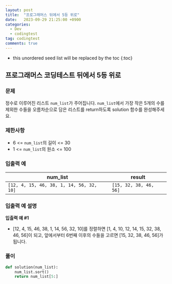 ```yaml
---
layout: post
title:  "프로그래머스 뒤에서 5등 위로"
date:   2023-09-29 21:25:00 +0900
categories:
  - Dev
  - codingtest
tag: codingtest
comments: true
---
```


* this unordered seed list will be replaced by the toc
{:toc}

## 프로그래머스 코딩테스트 뒤에서 5등 위로

### 문제

정수로 이루어진 리스트 `num_list`가 주어집니다. `num_list`에서 가장 작은 5개의 수를 제외한 수들을 오름차순으로 담은 리스트를 return하도록 solution 함수를 완성해주세요.

### 제한사항

- 6 <= `num_list`의 길이 <= 30
- 1 <= `num_list`의 원소 <= 100

### 입출력 예

| num_list | result |
| --- | --- |
| `[12, 4, 15, 46, 38, 1, 14, 56, 32, 10]` | `[15, 32, 38, 46, 56]` |

### 입출력 예 설명

**입출력 예 #1**

- [12, 4, 15, 46, 38, 1, 14, 56, 32, 10]를 정렬하면 [1, 4, 10, 12, 14, 15, 32, 38, 46, 56]이 되고, 앞에서부터 6번째 이후의 수들을 고르면 [15, 32, 38, 46, 56]가 됩니다.

### 풀이

```py
def solution(num_list):
    num_list.sort()
    return num_list[5:]

```